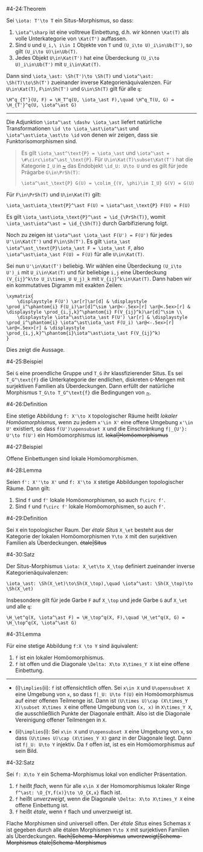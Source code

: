 #4-24:Theorem

Sei `\iota: T'\to T` ein Situs-Morphismus, so dass:

1. `\iota^\sharp` ist eine volltreue Einbettung, d.h. wir können `\Kat(T)` als volle Unterkategorie von `\Kat(T')` auffassen.
2. Sind `U` und `U_i,\ i\in I` Objekte von `T` und `(U_i\to U)_i\in\Ub(T')`, so gilt `(U_i\to U)\in\Ub(T)`.
3. Jedes Objekt `U\in\Kat(T')` hat eine Überdeckung `(U_i\to U)_i\in\Ub(T')` mit `U_i\in\Kat(T)`.

Dann sind `\iota_\ast: \Sh(T')\to \Sh(T)` und `\iota^\ast: \Sh(T)\to\Sh(T')` zueinander inverse Kategorienäquivalenzen. Für `U\in\Kat(T)`, `F\in\Sh(T')` und `G\in\Sh(T)` gilt für alle `q`:

    \H^q_{T'}(U, F) = \H_T^q(U, \iota_\ast F),\quad \H^q_T(U, G) = \H_{T'}^q(U, \iota^\ast G)

---

Die Adjunktion `\iota^\ast \dashv \iota_\ast` liefert natürliche Transformationen `\id \to \iota_\ast\iota^\ast` und `\iota^\ast\iota_\ast\to \id` von denen wir zeigen, dass sie Funktorisomorphismen sind.

> Es gilt `\iota_\ast^\text{P} = \iota_\ast` und `\iota^\ast = \#\circ\iota^\ast_\text{P}`. Für `U\in\Kat(T)\subset\Kat(T')` hat die Kategorie `I_U` in [~](#2-44) das Endobjekt `\id_U: U\to U` und es gilt für jede Prägarbe `G\in\PrSh(T)`:
>
>     \iota^\ast_\text{P} G(U) = \colim_{(V, \phi)\in I_U} G(V) = G(U)

Für `F\in\PrSh(T)` und `U\in\Kat(T)` gilt:

    \iota_\ast\iota_\text{P}^\ast F(U) = \iota^\ast_\text{P} F(U) = F(U)

Es gilt `\iota_\ast\iota_\text{P}^\ast = \id_{\PrSh(T)}`, womit `\iota_\ast\iota^\ast = \id_{\Sh(T)}` durch Garbifizierung folgt.

Noch zu zeigen ist `\iota^\ast \iota_\ast F(U') = F(U')` für jedes `U'\in\Kat(T')` und `F\in\Sh(T')`. Es gilt `\iota_\ast \iota^\ast_\text{P}\iota_\ast F = \iota_\ast F`, also `\iota^\ast\iota_\ast F(U) = F(U)` für alle `U\in\Kat(T)`.

Sei nun `U'\in\Kat(T')` beliebig. Wir wählen eine Überdeckung `(U_i\to U')_i` mit `U_i\in\Kat(T)` und für beliebige `i,j` eine Überdeckung `(V_{ij}^k\to U_i\times_U U_j)_k` mit `V_{ij}^k\in\Kat(T)`. Dann haben wir ein kommutatives Digramm mit exakten Zeilen:

    \xymatrix{
        \displaystyle F(U') \ar[r]\ar[d] & \displaystyle \prod_i^\phantom{i} F(U_i)\ar[d]^\sim \ar@<-.5ex>[r] \ar@<.5ex>[r] & \displaystyle \prod_{i,j,k}^\phantom{i} F(V_{ij}^k)\ar[d]^\sim \\
        \displaystyle \iota^\ast\iota_\ast F(U') \ar[r] & \displaystyle \prod_i^\phantom{i} \iota^\ast\iota_\ast F(U_i) \ar@<-.5ex>[r] \ar@<.5ex>[r] & \displaystyle \prod_{i,j,k}^\phantom{i}\iota^\ast\iota_\ast F(V_{ij}^k)
    }

Dies zeigt die Aussage.

#4-25:Beispiel

Sei `G` eine proendliche Gruppe und `T_G` ihr klassfizierender Situs. Es sei `T_G^\text{f}` die Unterkategorie der endlichen, diskreten `G`-Mengen mit surjektiven Familien als Überdeckungen. Dann erfüllt der natürliche Morphismus `T_G\to T_G^\text{f}` die Bedingungen von [~](#4-24).

#4-26:Definition

Eine stetige Abbildung `f: X'\to X` topologischer Räume heißt *lokaler Homöomorphismus*, wenn zu jedem `x'\in X'` eine offene Umgebung `x'\in U'` existiert, so dass `f(U')\opensubset X` und die Einschränkung `f|_{U'}: U'\to f(U')` ein Homöomorphismus ist. ~~lokal|Homöomorphismus~~

#4-27:Beispiel

Offene Einbettungen sind lokale Homöomorphismen.

#4-28:Lemma

Seien `f': X''\to X'` und `f: X'\to X` stetige Abbildungen topologischer Räume. Dann gilt:

1. Sind `f` und `f'` lokale Homöomorphismen, so auch `f\circ f'`.
2. Sind `f` und `f\circ f'` lokale Homöomorphismen, so auch `f'`.

#4-29:Definition

Sei `X` ein topologischer Raum. Der *étale Situs* `X_\et` besteht aus der Kategorie der lokalen Homöomorphismen `Y\to X` mit den surjektiven Familien als Überdeckungen. ~~étale|Situs~~

#4-30:Satz

Der Situs-Morphismus `\iota: X_\et\to X_\top` definiert zueinander inverse Kategorienäquivalenzen:

    \iota_\ast: \Sh(X_\et)\to\Sh(X_\top),\quad \iota^\ast: \Sh(X_\top)\to \Sh(X_\et)

Insbesondere gilt für jede Garbe `F` auf `X_\top` und jede Garbe `G` auf `X_\et` und alle `q`:

    \H_\et^q(X, \iota^\ast F) = \H_\top^q(X, F),\quad \H_\et^q(X, G) = \H_\top^q(X, \iota^\ast G)

#4-31:Lemma

Für eine stetige Abbildung `f:X \to Y` sind äquivalent:

1. `f` ist ein lokaler Homöomorphismus.
2. `f` ist offen und die Diagonale `\Delta: X\to X\times_Y X` ist eine offene Einbettung.

---

* (i)`\implies`(ii): `f` ist offensichtlich offen. Sei `x\in X` und `U\opensubset X` eine Umgebung von `x`, so dass `f|_U: U\to f(U)` ein Homöomorphismus auf einer offenen Teilmenge ist. Dann ist `(U\times U)\cap (X\times_Y X)\subset X\times X` eine offene Umgebung von `(x, x)` in `X\times_Y X`, die ausschließlich Punkte der Diagonale enthält. Also ist die Diagonale Vereinigung offener Teilmengen in `X`.

* (ii)`\implies`(i): Sei `x\in X` und `U\opensubset X` eine Umgebung von `x`, so dass `(U\times U)\cap (X\times_Y X)` ganz in der Diagonale liegt. Dann ist `f|_U: U\to Y` injektiv. Da `f` offen ist, ist es ein Homöomorphismus auf sein Bild.

#4-32:Satz

Sei `f: X\to Y` ein Schema-Morphismus lokal von endlicher Präsentation.

1. `f` heißt *flach*, wenn für alle `x\in X` der Homomorphismus lokaler Ringe `f^\ast: \O_{Y,f(x)}\to \O_{X,x}` flach ist.
2. `f` heißt *unverzweigt*, wenn die Diagonale `\Delta: X\to X\times_Y X` eine offene Einbettung ist.
3. `f` heißt *étale*, wenn `f` flach und unverzweigt ist.

Flache Morphismen sind universell offen. Der *étale Situs* eines Schemas `X` ist gegeben durch alle étalen Morphismen `Y\to X` mit surjektiven Familien als Überdeckungen. ~~flach|Schema-Morphismus~~ ~~unverzweigt|Schema-Morphismus~~ ~~étale|Schema-Morphismus~~
